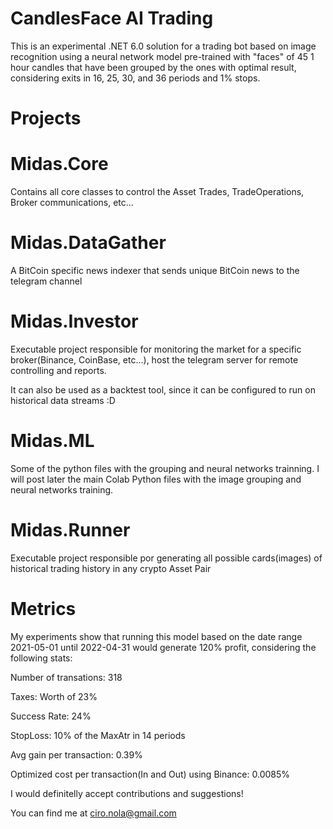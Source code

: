 # CandlesFace AI Trading

This is an experimental .NET 6.0 solution for a trading bot based on image recognition using a neural network model pre-trained with "faces" of
45 1 hour candles that have been grouped by the ones with optimal result, considering exits in 16, 25, 30, and 36 periods and 1% stops.

# Projects

# Midas.Core

Contains all core classes to control the Asset Trades, TradeOperations, Broker communications, etc...

# Midas.DataGather

A BitCoin specific news indexer that sends unique BitCoin news to the telegram channel

# Midas.Investor

Executable project responsible for monitoring the market for a specific broker(Binance, CoinBase, etc...), host the telegram server for remote
controlling and reports.

It can also be used as a backtest tool, since it can be configured to run on historical data streams :D

# Midas.ML

Some of the python files with the grouping and neural networks trainning. I will post later the main Colab Python files with the image grouping
and neural networks training.

# Midas.Runner

Executable project responsible por generating all possible cards(images) of historical trading history in any crypto Asset Pair

# Metrics

My experiments show that running this model based on the date range 2021-05-01 until 2022-04-31 would generate 120% profit, considering the following stats:

Number of transations: 318

Taxes: Worth of 23%

Success Rate: 24%

StopLoss: 10% of the MaxAtr in 14 periods

Avg gain per transaction: 0.39%

Optimized cost per transaction(In and Out) using Binance: 0.0085%


I would definitelly accept contributions and suggestions!

You can find me at ciro.nola@gmail.com
